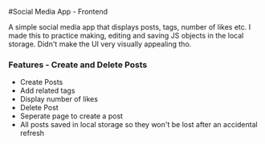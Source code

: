 #Social Media App - Frontend

A simple social media app that displays posts, tags, number of likes etc. 
I made this to practice making, editing and saving JS objects in the local storage. 
Didn't make the UI very visually appealing tho.

### Features - Create and Delete Posts
- Create Posts
- Add related tags
- Display number of likes
- Delete Post
- Seperate page to create a post
- All posts saved in local storage so they won't be lost after an accidental refresh
